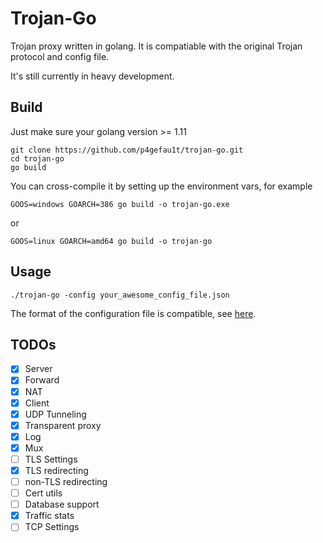 # Trojan-Go

Trojan proxy written in golang. It is compatiable with the original Trojan protocol and config file. 

It's still currently in heavy development.


## Build

Just make sure your golang version >= 1.11


```
git clone https://github.com/p4gefau1t/trojan-go.git
cd trojan-go
go build
```

You can cross-compile it by setting up the environment vars, for example
```
GOOS=windows GOARCH=386 go build -o trojan-go.exe
```

or

```
GOOS=linux GOARCH=amd64 go build -o trojan-go
```

## Usage

```
./trojan-go -config your_awesome_config_file.json
```

The format of the configuration file is compatible, see [here](https://trojan-gfw.github.io/trojan/config).


## TODOs

- [x] Server
- [x] Forward
- [x] NAT
- [x] Client
- [x] UDP Tunneling
- [x] Transparent proxy
- [x] Log
- [x] Mux
- [ ] TLS Settings
- [x] TLS redirecting
- [ ] non-TLS redirecting
- [ ] Cert utils
- [ ] Database support
- [x] Traffic stats
- [ ] TCP Settings